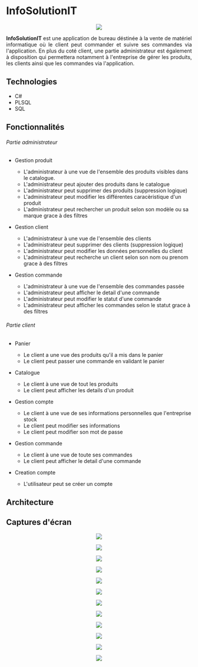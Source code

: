 # InfoSolutionIT

<p align="center">
  <img src="https://user-images.githubusercontent.com/48489202/143305206-04ef9213-d99b-4e39-8c49-5fff5dac33b0.png">
</p>
<p align="justify">
<b>InfoSolutionIT</b> est une application de bureau déstinée à la vente de matériel informatique où le client peut commander et suivre ses commandes via l'application. En plus du coté client, une partie administrateur est également à disposition qui permettera notamment à l'entreprise de gérer les produits, les clients ainsi que les commandes via l'application.  
</p>

## Technologies
* C#
* PLSQL
* SQL
	
## Fonctionnalités
###### Partie administrateur
- Gestion produit 
  - L'administrateur à une vue de l'ensemble des produits visibles dans le catalogue.   
  - L'administrateur peut ajouter des produits dans le catalogue
  - L'administrateur peut supprimer des produits (suppression logique)
  - L'administrateur peut modifier les différentes caracèristique d'un produit
  - L'administrateur peut rechercher un produit selon son modèle ou sa marque grace à des filtres

- Gestion client
  - L'administrateur à une vue de l'ensemble des clients
  - L'administrateur peut supprimer des clients (suppression logique)
  - L'administrateur peut modifier les données personnelles du client
  - L'administrateur peut recherche un client selon son nom ou prenom grace à des filtres

- Gestion commande
  - L'administrateur à une vue de l'ensemble des commandes passée
  - L'administrateur peut afficher le detail d'une commande
  - L'administrateur peut modifier le statut d'une commande
  - L'administrateur peut afficher les commandes selon le statut grace à des filtres

###### Partie client
   - Panier
     - Le client a une vue des produits qu'il a mis dans le panier
     - Le client peut passer une commande en validant le panier

- Catalogue
  - Le client à une vue de tout les produits
  - Le client peut afficher les details d'un produit

- Gestion compte
  - Le client à une vue de ses informations personnelles que l'entreprise stock
  - Le client peut modifier ses informations
  - Le client peut modifier son mot de passe

- Gestion commande
  - Le client à une vue de toute ses commandes
  - Le client peut afficher le detail d'une commande

- Creation compte
  - L'utilisateur peut se créer un compte


## Architecture


## Captures d'écran
<p align="center">
	<img src="https://user-images.githubusercontent.com/48489202/143691540-7c2cb168-4b77-4be1-81cb-03b7797cbc32.PNG">
</p>
<p align="center">
	<img src="https://user-images.githubusercontent.com/48489202/143691537-793e3d32-7ac7-468d-a020-12d1abe8da1a.PNG">
</p>
<p align="center">
	<img src="https://user-images.githubusercontent.com/48489202/143691825-38fe5927-aaa0-4191-99cc-c54767fc4571.PNG)">
</p>
<p align="center">
	<img src="https://user-images.githubusercontent.com/48489202/143691536-b6e73768-8f80-4dd0-83af-73026079beb6.PNG">
</p>
<p align="center">
	<img src="https://user-images.githubusercontent.com/48489202/143691538-e3f460d9-8f3a-4308-bcb4-b761d058ef62.PNG">
</p>
<p align="center">
	<img src="https://user-images.githubusercontent.com/48489202/143691539-5a70b4ad-d3b3-432a-b232-d8a3cbf95a2a.PNG">
</p>

<p align="center">
	<img src="https://user-images.githubusercontent.com/48489202/143691535-51103981-8f9c-43bb-8aea-3b402702e8ed.PNG">
</p>
<p align="center">
	<img src="https://user-images.githubusercontent.com/48489202/143691533-5751682b-30ac-4bb4-9726-3e789d7c9646.PNG">
</p>
<p align="center">
	<img src="https://user-images.githubusercontent.com/48489202/143691541-48785923-dc88-4906-b60a-9efc4bda2b6e.PNG">
</p>
<p align="center">
	<img src="https://user-images.githubusercontent.com/48489202/143691531-2f140022-0dba-413f-a96a-f07759b4f3e5.PNG">
</p>
<p align="center">
	<img src="https://user-images.githubusercontent.com/48489202/143691532-e2b7755a-1349-4972-aeca-7299294ad482.PNG">
</p>
<p align="center">
	<img src="https://user-images.githubusercontent.com/48489202/143691534-b53cc23c-f5a0-4265-889b-eb3ccb8453de.PNG">
</p>
